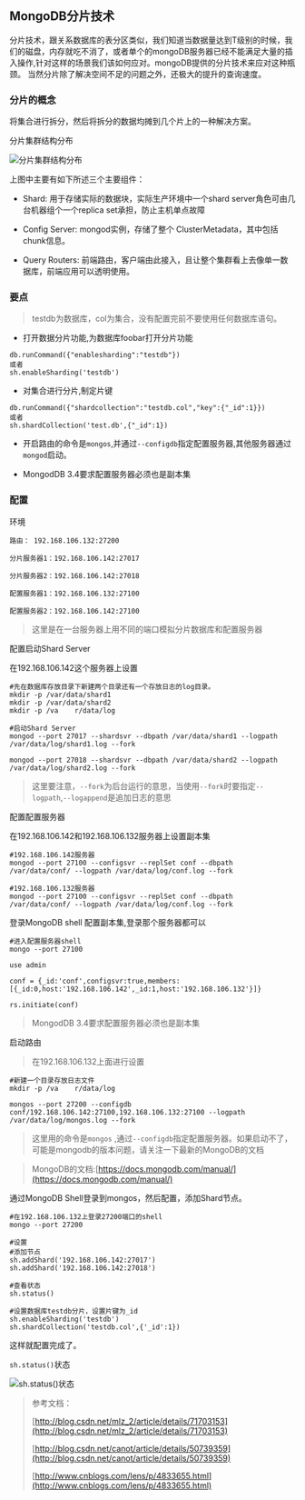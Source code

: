 
## MongoDB分片技术

分片技术，跟关系数据库的表分区类似，我们知道当数据量达到T级别的时候，我们的磁盘，内存就吃不消了，或者单个的mongoDB服务器已经不能满足大量的插入操作,针对这样的场景我们该如何应对。mongoDB提供的分片技术来应对这种瓶颈。 
当然分片除了解决空间不足的问题之外，还极大的提升的查询速度。

### 分片的概念

将集合进行拆分，然后将拆分的数据均摊到几个片上的一种解决方案。

分片集群结构分布

![分片集群结构分布](http://ovv4v0gcw.bkt.clouddn.com/mongodbfp01.png)


上图中主要有如下所述三个主要组件：

- Shard:
用于存储实际的数据块，实际生产环境中一个shard server角色可由几台机器组个一个replica set承担，防止主机单点故障

- Config Server:
mongod实例，存储了整个 ClusterMetadata，其中包括 chunk信息。

- Query Routers:
前端路由，客户端由此接入，且让整个集群看上去像单一数据库，前端应用可以透明使用。


### 要点

>testdb为数据库，col为集合，没有配置完前不要使用任何数据库语句。

- 打开数据分片功能,为数据库foobar打开分片功能
```
db.runCommand({"enablesharding":"testdb"})
或者
sh.enableSharding('testdb')
```

- 对集合进行分片,制定片键
```
db.runCommand({"shardcollection":"testdb.col","key":{"_id":1}})
或者
sh.shardCollection('test.db',{"_id":1})
```
- 开启路由的命令是`mongos`,并通过`--configdb`指定配置服务器,其他服务器通过`mongod`启动。

- MongodDB 3.4要求配置服务器必须也是副本集

### 配置

环境

```
路由： 192.168.106.132:27200

分片服务器1：192.168.106.142:27017

分片服务器2：192.168.106.142:27018

配置服务器1：192.168.106.132:27100

配置服务器2：192.168.106.142:27100
```

>这里是在一台服务器上用不同的端口模拟分片数据库和配置服务器


配置启动Shard Server

在192.168.106.142这个服务器上设置

```
#先在数据库存放目录下新建两个目录还有一个存放日志的log目录。
mkdir -p /var/data/shard1
mkdir -p /var/data/shard2
mkdir -p /va	r/data/log

#启动Shard Server
mongod --port 27017 --shardsvr --dbpath /var/data/shard1 --logpath /var/data/log/shard1.log --fork

mongod --port 27018 --shardsvr --dbpath /var/data/shard2 --logpath /var/data/log/shard2.log --fork
```

>这里要注意，`--fork`为后台运行的意思，当使用`--fork`时要指定`--logpath`,`--logappend`是追加日志的意思

配置配置服务器

在192.168.106.142和192.168.106.132服务器上设置副本集

```
#192.168.106.142服务器
mongod --port 27100 --configsvr --replSet conf --dbpath /var/data/conf/ --logpath /var/data/log/conf.log --fork

#192.168.106.132服务器
mongod --port 27100 --configsvr --replSet conf --dbpath /var/data/conf/ --logpath /var/data/log/conf.log --fork
```

登录MongoDB shell 配置副本集,登录那个服务器都可以

```
#进入配置服务器shell
mongo --port 27100

use admin

conf = {_id:'conf',configsvr:true,members:[{_id:0,host:'192.168.106.142',_id:1,host:'192.168.106.132'}]}

rs.initiate(conf)
```
>MongodDB 3.4要求配置服务器必须也是副本集




启动路由

>在192.168.106.132上面进行设置

```
#新建一个目录存放日志文件
mkdir -p /va	r/data/log

mongos --port 27200 --configdb conf/192.168.106.142:27100,192.168.106.132:27100 --logpath /var/data/log/mongos.log --fork
```

>这里用的命令是`mongos` ,通过`--configdb`指定配置服务器。如果启动不了，可能是mongodb的版本问题，请关注一下最新的MongoDB的文档

>MongoDB的文档:[https://docs.mongodb.com/manual/](https://docs.mongodb.com/manual/)


通过MongoDB Shell登录到mongos，然后配置，添加Shard节点。

```
#在192.168.106.132上登录27200端口的shell
mongo --port 27200

#设置
#添加节点
sh.addShard('192.168.106.142:27017')  
sh.addShard('192.168.106.142:27018')  

#查看状态
sh.status()  

#设置数据库testdb分片，设置片键为_id
sh.enableSharding('testdb')  
sh.shardCollection('testdb.col',{'_id':1})
```

这样就配置完成了。

`sh.status()`状态

![sh.status()状态](http://ovv4v0gcw.bkt.clouddn.com/mongodbshards01.png)


>参考文档：
>
>[http://blog.csdn.net/mlz_2/article/details/71703153](http://blog.csdn.net/mlz_2/article/details/71703153)
>
>[http://blog.csdn.net/canot/article/details/50739359](http://blog.csdn.net/canot/article/details/50739359)
>
>[http://www.cnblogs.com/lens/p/4833655.html](http://www.cnblogs.com/lens/p/4833655.html)




